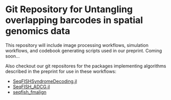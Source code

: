 # Git Repository for Untangling overlapping barcodes in spatial genomics data 

This repository will include image processing workflows, simulation workflows, and codebook generating scripts used in our preprint. Coming soon...

Also checkout our git repositores for the packages implementing algorithms described in the preprint for use in these workflows: 
* [SeqFISHSyndromeDecoding.jl](https://github.com/CaiGroup/SeqFISHSyndromeDecoding.jl)
* [SeqFISH_ADCG.jl](https://github.com/CaiGroup/SeqFISH_ADCG.jl)
* [seqfish_fmalign](https://github.com/CaiGroup/seqfish_fmalign)
